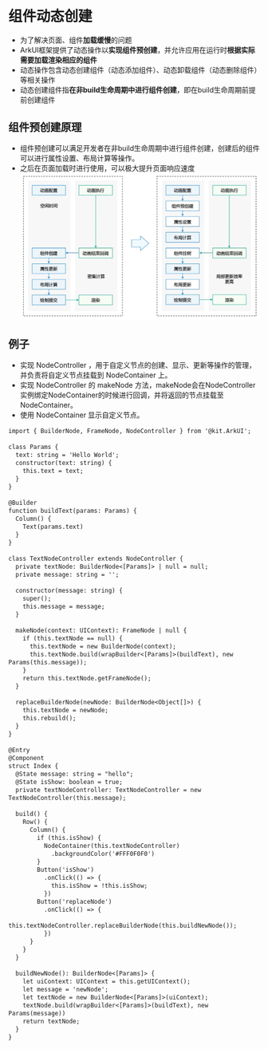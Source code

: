 # 组件动态创建
- 为了解决页面、组件**加载缓慢**的问题
- ArkUI框架提供了动态操作以**实现组件预创建**，并允许应用在运行时**根据实际需要加载渲染相应的组件**
- 动态操作包含动态创建组件（动态添加组件）、动态卸载组件（动态删除组件）等相关操作
- 动态创建组件指**在非build生命周期中进行组件创建**，即在build生命周期前提前创建组件

## 组件预创建原理
- 组件预创建可以满足开发者在非build生命周期中进行组件创建，创建后的组件可以进行属性设置、布局计算等操作。
- 之后在页面加载时进行使用，可以极大提升页面响应速度
![](../photo/image-20250707-16.png)

## 例子
- 实现 NodeController ，用于自定义节点的创建、显示、更新等操作的管理，并负责将自定义节点挂载到 NodeContainer 上。
- 实现 NodeController 的 makeNode 方法，makeNode会在NodeController实例绑定NodeContainer的时候进行回调，并将返回的节点挂载至NodeContainer。
- 使用 NodeContainer 显示自定义节点。

```
import { BuilderNode, FrameNode, NodeController } from '@kit.ArkUI';

class Params {
  text: string = 'Hello World';
  constructor(text: string) {
    this.text = text;
  }
}

@Builder
function buildText(params: Params) {
  Column() {
    Text(params.text)
  }
}

class TextNodeController extends NodeController {
  private textNode: BuilderNode<[Params]> | null = null;
  private message: string = '';

  constructor(message: string) {
    super();
    this.message = message;
  }

  makeNode(context: UIContext): FrameNode | null {
    if (this.textNode == null) {
      this.textNode = new BuilderNode(context);
      this.textNode.build(wrapBuilder<[Params]>(buildText), new Params(this.message));
    }
    return this.textNode.getFrameNode();
  }

  replaceBuilderNode(newNode: BuilderNode<Object[]>) {
    this.textNode = newNode;
    this.rebuild();
  }
}

@Entry
@Component
struct Index {
  @State message: string = "hello";
  @State isShow: boolean = true;
  private textNodeController: TextNodeController = new TextNodeController(this.message);

  build() {
    Row() {
      Column() {
        if (this.isShow) {
          NodeContainer(this.textNodeController)
            .backgroundColor('#FFF0F0F0')
        }
        Button('isShow')
          .onClick(() => {
            this.isShow = !this.isShow;
          })
        Button('replaceNode')
          .onClick(() => {
            this.textNodeController.replaceBuilderNode(this.buildNewNode());
          })
      }
    }
  }

  buildNewNode(): BuilderNode<[Params]> {
    let uiContext: UIContext = this.getUIContext();
    let message = 'newNode';
    let textNode = new BuilderNode<[Params]>(uiContext);
    textNode.build(wrapBuilder<[Params]>(buildText), new Params(message))
    return textNode;
  }
}

```